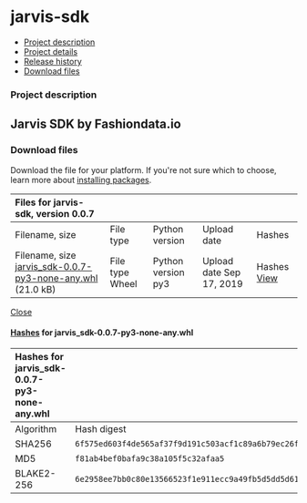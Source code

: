 # jarvis-sdk

* [ Project description](jarvis-sdk-18.md#description)
* [ Project details](jarvis-sdk-18.md#data)
* [ Release history](jarvis-sdk-18.md#history)
* [ Download files](jarvis-sdk-18.md#files)

### Project description

## Jarvis SDK by Fashiondata.io

### Download files

Download the file for your platform. If you're not sure which to choose, learn more about [installing packages](https://packaging.python.org/installing/).

| Files for jarvis-sdk, version 0.0.7 |  |  |  |  |
| :--- | :--- | :--- | :--- | :--- |
| Filename, size | File type | Python version | Upload date | Hashes |
|  Filename, size [jarvis\_sdk-0.0.7-py3-none-any.whl](https://files.pythonhosted.org/packages/6e/29/58ee7bb0c80e13566523f1e911ecc9a49fb5d5dd5d612a405b69fefa97f0/jarvis_sdk-0.0.7-py3-none-any.whl) \(21.0 kB\) |  File type Wheel |  Python version py3 |  Upload date Sep 17, 2019 |  Hashes [View](jarvis-sdk-18.md#copy-hash-modal-7895e568-fa08-4cd5-9880-545e4e61a165) |

[ Close](jarvis-sdk-18.md#modal-close)

####  [Hashes](https://pip.pypa.io/en/stable/reference/pip_install/#hash-checking-mode) for jarvis\_sdk-0.0.7-py3-none-any.whl

| Hashes for jarvis\_sdk-0.0.7-py3-none-any.whl |  |  |
| :--- | :--- | :--- |
| Algorithm | Hash digest |  |
| SHA256 | `6f575ed603f4de565af37f9d191c503acf1c89a6b79ec26fe48c91c066c31c4b` |  |
| MD5 | `f81ab4bef0bafa9c38a105f5c32afaa5` |  |
| BLAKE2-256 | `6e2958ee7bb0c80e13566523f1e911ecc9a49fb5d5dd5d612a405b69fefa97f0` |  |

